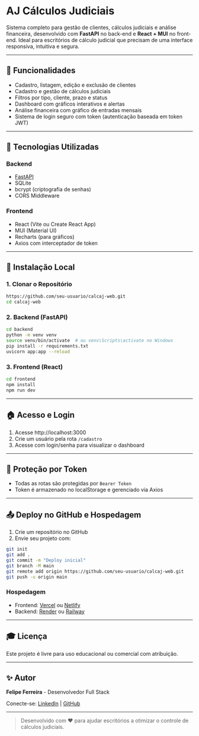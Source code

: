# AJ Cálculos Judiciais

Sistema completo para gestão de clientes, cálculos judiciais e análise financeira, desenvolvido com **FastAPI** no back-end e **React + MUI** no front-end. Ideal para escritórios de cálculo judicial que precisam de uma interface responsiva, intuitiva e segura.

---

## 🚀 Funcionalidades

- Cadastro, listagem, edição e exclusão de clientes
- Cadastro e gestão de cálculos judiciais
- Filtros por tipo, cliente, prazo e status
- Dashboard com gráficos interativos e alertas
- Análise financeira com gráfico de entradas mensais
- Sistema de login seguro com token (autenticação baseada em token JWT)

---

## 📁 Tecnologias Utilizadas

### Backend
- [FastAPI](https://fastapi.tiangolo.com/)
- SQLite
- bcrypt (criptografia de senhas)
- CORS Middleware

### Frontend
- React (Vite ou Create React App)
- MUI (Material UI)
- Recharts (para gráficos)
- Axios com interceptador de token

---

## 🔧 Instalação Local

### 1. Clonar o Repositório
```bash
https://github.com/seu-usuario/calcaj-web.git
cd calcaj-web
```

### 2. Backend (FastAPI)
```bash
cd backend
python -m venv venv
source venv/bin/activate  # ou venv\Scripts\activate no Windows
pip install -r requirements.txt
uvicorn app:app --reload
```

### 3. Frontend (React)
```bash
cd frontend
npm install
npm run dev
```

---

## 🏠 Acesso e Login

1. Acesse http://localhost:3000
2. Crie um usuário pela rota `/cadastro`
3. Acesse com login/senha para visualizar o dashboard

---

## 🚫 Proteção por Token

- Todas as rotas são protegidas por `Bearer Token`
- Token é armazenado no localStorage e gerenciado via Axios

---

## 📤 Deploy no GitHub e Hospedagem

1. Crie um repositório no GitHub
2. Envie seu projeto com:
```bash
git init
git add .
git commit -m "Deploy inicial"
git branch -M main
git remote add origin https://github.com/seu-usuario/calcaj-web.git
git push -u origin main
```

### Hospedagem
- Frontend: [Vercel](https://vercel.com) ou [Netlify](https://www.netlify.com/)
- Backend: [Render](https://render.com) ou [Railway](https://railway.app)

---

## 🎓 Licença
Este projeto é livre para uso educacional ou comercial com atribuição.

---

## ✨ Autor
**Felipe Ferreira** - Desenvolvedor Full Stack

Conecte-se: [LinkedIn](https://www.linkedin.com/) | [GitHub](https://github.com/)

---

> Desenvolvido com ❤️ para ajudar escritórios a otimizar o controle de cálculos judiciais.

